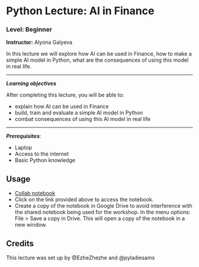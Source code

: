 
# Python Lecture: AI in Finance
### Level: Beginner
**Instructor:** Alyona Galyeva

In this lecture we will explore how AI can be used in Finance, how to make a simple AI model in Python, what are the consequences of using this model in real life.


---


***Learning objectives***

After completing this lecture, you will be able to:

* explain how AI can be used in Finance
* build, train and evaluate a simple AI model in Python
* combat consequences of using this AI model in real life


---


***Prerequisites***:
* Laptop
* Access to the internet
* Basic Python knowledge

## Usage
* [Collab notebook](https://colab.research.google.com/drive/1LkUxUZHtiU2LPy0EZHiB7z8JakfAJvxd?usp=sharing)
* Click on the link provided above to access the notebook.
* Create a copy of the notebook in Google Drive to avoid interference with the shared notebook being used for the workshop. In the menu options: File > Save a copy in Drive. This will open a copy of the notebook in a new window.

## Credits
This lecture was set up by @EzheZhezhe and @pyladiesams
